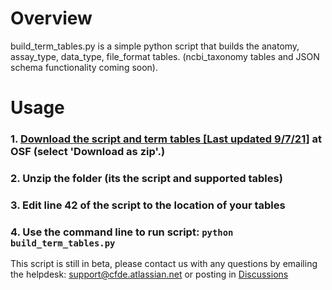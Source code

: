 # Overview

build_term_tables.py is a simple python script that builds the anatomy, assay_type, data_type, file_format tables. (ncbi_taxonomy tables and JSON schema functionality coming soon). 

# Usage

### 1. [Download the script and term tables [Last updated 9/7/21]](https://osf.io/bq6k9/) at OSF (select 'Download as zip'.) 

### 2. Unzip the folder (its the script and supported tables)

### 3. Edit line 42 of the script to the location of your tables

### 4. Use the command line to run script: `python build_term_tables.py`

This script is still in beta, please contact us with any questions by emailing the helpdesk: support@cfde.atlassian.net or posting in [Discussions](https://github.com/nih-cfde/published-documentation/discussions)
